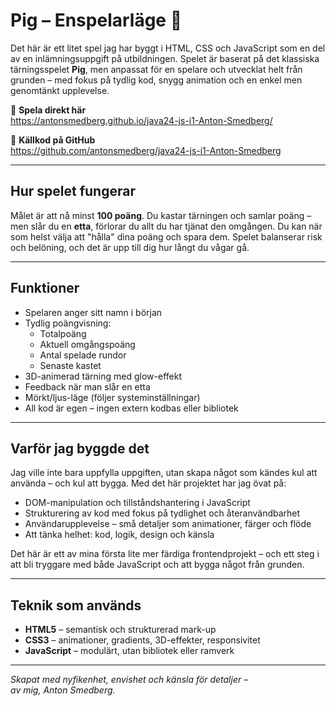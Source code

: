 # Pig – Enspelarläge 🎲

Det här är ett litet spel jag har byggt i HTML, CSS och JavaScript som en del av en inlämningsuppgift på utbildningen. Spelet är baserat på det klassiska tärningsspelet **Pig**, men anpassat för en spelare och utvecklat helt från grunden – med fokus på tydlig kod, snygg animation och en enkel men genomtänkt upplevelse.

🔗 **Spela direkt här**  
https://antonsmedberg.github.io/java24-js-i1-Anton-Smedberg/

📁 **Källkod på GitHub**  
https://github.com/antonsmedberg/java24-js-i1-Anton-Smedberg

---

## Hur spelet fungerar

Målet är att nå minst **100 poäng**. Du kastar tärningen och samlar poäng – men slår du en **etta**, förlorar du allt du har tjänat den omgången. Du kan när som helst välja att "hålla" dina poäng och spara dem. Spelet balanserar risk och belöning, och det är upp till dig hur långt du vågar gå.

---

## Funktioner

- Spelaren anger sitt namn i början
- Tydlig poängvisning:
  - Totalpoäng
  - Aktuell omgångspoäng
  - Antal spelade rundor
  - Senaste kastet
- 3D-animerad tärning med glow-effekt
- Feedback när man slår en etta
- Mörkt/ljus-läge (följer systeminställningar)
- All kod är egen – ingen extern kodbas eller bibliotek

---

## Varför jag byggde det

Jag ville inte bara uppfylla uppgiften, utan skapa något som kändes kul att använda – och kul att bygga. Med det här projektet har jag övat på:

- DOM-manipulation och tillståndshantering i JavaScript
- Strukturering av kod med fokus på tydlighet och återanvändbarhet
- Användarupplevelse – små detaljer som animationer, färger och flöde
- Att tänka helhet: kod, logik, design och känsla

Det här är ett av mina första lite mer färdiga frontendprojekt – och ett steg i att bli tryggare med både JavaScript och att bygga något från grunden.

---

## Teknik som används

- **HTML5** – semantisk och strukturerad mark-up
- **CSS3** – animationer, gradients, 3D-effekter, responsivitet
- **JavaScript** – modulärt, utan bibliotek eller ramverk

---

*Skapat med nyfikenhet, envishet och känsla för detaljer –  
av mig, Anton Smedberg.*
